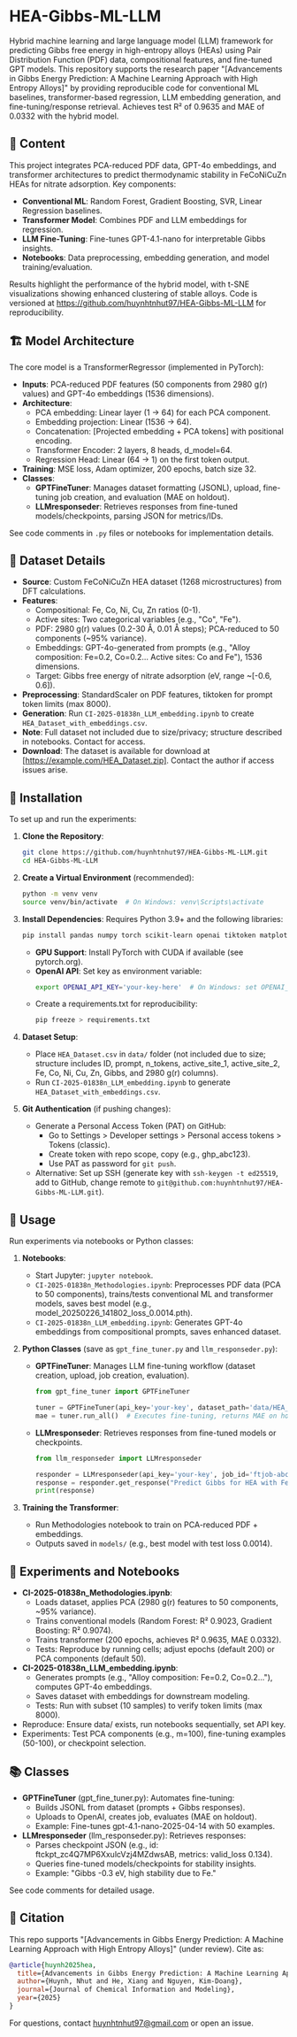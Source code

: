 # HEA-Gibbs-ML-LLM

Hybrid machine learning and large language model (LLM) framework for predicting Gibbs free energy in high-entropy alloys (HEAs) using Pair Distribution Function (PDF) data, compositional features, and fine-tuned GPT models. This repository supports the research paper "[Advancements in Gibbs Energy Prediction: A Machine Learning Approach with High Entropy Alloys]" by providing reproducible code for conventional ML baselines, transformer-based regression, LLM embedding generation, and fine-tuning/response retrieval. Achieves test R² of 0.9635 and MAE of 0.0332 with the hybrid model.

## 📄 Content
This project integrates PCA-reduced PDF data, GPT-4o embeddings, and transformer architectures to predict thermodynamic stability in FeCoNiCuZn HEAs for nitrate adsorption. Key components:
- **Conventional ML**: Random Forest, Gradient Boosting, SVR, Linear Regression baselines.
- **Transformer Model**: Combines PDF and LLM embeddings for regression.
- **LLM Fine-Tuning**: Fine-tunes GPT-4.1-nano for interpretable Gibbs insights.
- **Notebooks**: Data preprocessing, embedding generation, and model training/evaluation.

Results highlight the performance of the hybrid model, with t-SNE visualizations showing enhanced clustering of stable alloys. Code is versioned at https://github.com/huynhtnhut97/HEA-Gibbs-ML-LLM for reproducibility.

## 🏗️ Model Architecture
The core model is a TransformerRegressor (implemented in PyTorch):
- **Inputs**: PCA-reduced PDF features (50 components from 2980 g(r) values) and GPT-4o embeddings (1536 dimensions).
- **Architecture**:
  - PCA embedding: Linear layer (1 -> 64) for each PCA component.
  - Embedding projection: Linear (1536 -> 64).
  - Concatenation: [Projected embedding + PCA tokens] with positional encoding.
  - Transformer Encoder: 2 layers, 8 heads, d_model=64.
  - Regression Head: Linear (64 -> 1) on the first token output.
- **Training**: MSE loss, Adam optimizer, 200 epochs, batch size 32.
- **Classes**:
  - **GPTFineTuner**: Manages dataset formatting (JSONL), upload, fine-tuning job creation, and evaluation (MAE on holdout).
  - **LLMresponseder**: Retrieves responses from fine-tuned models/checkpoints, parsing JSON for metrics/IDs.

See code comments in `.py` files or notebooks for implementation details.

## 💾 Dataset Details
- **Source**: Custom FeCoNiCuZn HEA dataset (1268 microstructures) from DFT calculations.
- **Features**:
  - Compositional: Fe, Co, Ni, Cu, Zn ratios (0-1).
  - Active sites: Two categorical variables (e.g., "Co", "Fe").
  - PDF: 2980 g(r) values (0.2-30 Å, 0.01 Å steps); PCA-reduced to 50 components (~95% variance).
  - Embeddings: GPT-4o-generated from prompts (e.g., "Alloy composition: Fe=0.2, Co=0.2... Active sites: Co and Fe"), 1536 dimensions.
  - Target: Gibbs free energy of nitrate adsorption (eV, range ~[-0.6, 0.6]).
- **Preprocessing**: StandardScaler on PDF features, tiktoken for prompt token limits (max 8000).
- **Generation**: Run `CI-2025-01838n_LLM_embedding.ipynb` to create `HEA_Dataset_with_embeddings.csv`.
- **Note**: Full dataset not included due to size/privacy; structure described in notebooks. Contact for access.
- **Download**: The dataset is available for download at [https://example.com/HEA_Dataset.zip]. Contact the author if access issues arise.

## 🔧 Installation
To set up and run the experiments:

1. **Clone the Repository**:
   ```bash
   git clone https://github.com/huynhtnhut97/HEA-Gibbs-ML-LLM.git
   cd HEA-Gibbs-ML-LLM
   ```

2. **Create a Virtual Environment** (recommended):
   ```bash
   python -m venv venv
   source venv/bin/activate  # On Windows: venv\Scripts\activate
   ```

3. **Install Dependencies**:
   Requires Python 3.9+ and the following libraries:
   ```bash
   pip install pandas numpy torch scikit-learn openai tiktoken matplotlib seaborn
   ```
   - **GPU Support**: Install PyTorch with CUDA if available (see pytorch.org).
   - **OpenAI API**: Set key as environment variable:
     ```bash
     export OPENAI_API_KEY='your-key-here'  # On Windows: set OPENAI_API_KEY=your-key-here
     ```
   - Create a requirements.txt for reproducibility:
     ```bash
     pip freeze > requirements.txt
     ```

4. **Dataset Setup**:
   - Place `HEA_Dataset.csv` in `data/` folder (not included due to size; structure includes ID, prompt, n_tokens, active_site_1, active_site_2, Fe, Co, Ni, Cu, Zn, Gibbs, and 2980 g(r) columns).
   - Run `CI-2025-01838n_LLM_embedding.ipynb` to generate `HEA_Dataset_with_embeddings.csv`.

5. **Git Authentication** (if pushing changes):
   - Generate a Personal Access Token (PAT) on GitHub:
     - Go to Settings > Developer settings > Personal access tokens > Tokens (classic).
     - Create token with repo scope, copy (e.g., ghp_abc123).
     - Use PAT as password for `git push`.
   - Alternative: Set up SSH (generate key with `ssh-keygen -t ed25519`, add to GitHub, change remote to `git@github.com:huynhtnhut97/HEA-Gibbs-ML-LLM.git`).

## 🚀 Usage
Run experiments via notebooks or Python classes:

1. **Notebooks**:
   - Start Jupyter: `jupyter notebook`.
   - `CI-2025-01838n_Methodologies.ipynb`: Preprocesses PDF data (PCA to 50 components), trains/tests conventional ML and transformer models, saves best model (e.g., model_20250226_141802_loss_0.0014.pth).
   - `CI-2025-01838n_LLM_embedding.ipynb`: Generates GPT-4o embeddings from compositional prompts, saves enhanced dataset.

2. **Python Classes** (save as `gpt_fine_tuner.py` and `llm_responseder.py`):
   - **GPTFineTuner**: Manages LLM fine-tuning workflow (dataset creation, upload, job creation, evaluation).
     ```python
     from gpt_fine_tuner import GPTFineTuner

     tuner = GPTFineTuner(api_key='your-key', dataset_path='data/HEA_Dataset_with_embeddings.csv', num_examples=50)
     mae = tuner.run_all()  # Executes fine-tuning, returns MAE on holdout
     ```
   - **LLMresponseder**: Retrieves responses from fine-tuned models or checkpoints.
     ```python
     from llm_responseder import LLMresponseder

     responder = LLMresponseder(api_key='your-key', job_id='ftjob-abc123', checkpoint_id='ftckpt_zc4Q7MP6XxulcVzj4MZdwsAB')
     response = responder.get_response("Predict Gibbs for HEA with Fe=0.3, explain stability.")
     print(response)
     ```

3. **Training the Transformer**:
   - Run Methodologies notebook to train on PCA-reduced PDF + embeddings.
   - Outputs saved in `models/` (e.g., best model with test loss 0.0014).

## 🧪 Experiments and Notebooks
- **CI-2025-01838n_Methodologies.ipynb**:
  - Loads dataset, applies PCA (2980 g(r) features to 50 components, ~95% variance).
  - Trains conventional models (Random Forest: R² 0.9023, Gradient Boosting: R² 0.9074).
  - Trains transformer (200 epochs, achieves R² 0.9635, MAE 0.0332).
  - Tests: Reproduce by running cells; adjust epochs (default 200) or PCA components (default 50).
- **CI-2025-01838n_LLM_embedding.ipynb**:
  - Generates prompts (e.g., "Alloy composition: Fe=0.2, Co=0.2..."), computes GPT-4o embeddings.
  - Saves dataset with embeddings for downstream modeling.
  - Tests: Run with subset (10 samples) to verify token limits (max 8000).
- Reproduce: Ensure data/ exists, run notebooks sequentially, set API key.
- Experiments: Test PCA components (e.g., m=100), fine-tuning examples (50-100), or checkpoint selection.

## 📚 Classes
- **GPTFineTuner** (gpt_fine_tuner.py): Automates fine-tuning:
  - Builds JSONL from dataset (prompts + Gibbs responses).
  - Uploads to OpenAI, creates job, evaluates (MAE on holdout).
  - Example: Fine-tunes gpt-4.1-nano-2025-04-14 with 50 examples.
- **LLMresponseder** (llm_responseder.py): Retrieves responses:
  - Parses checkpoint JSON (e.g., id: ftckpt_zc4Q7MP6XxulcVzj4MZdwsAB, metrics: valid_loss 0.134).
  - Queries fine-tuned models/checkpoints for stability insights.
  - Example: "Gibbs -0.3 eV, high stability due to Fe."

See code comments for detailed usage.

## 🔗 Citation
This repo supports "[Advancements in Gibbs Energy Prediction: A Machine Learning Approach with High Entropy Alloys]" (under review). Cite as:
```bibtex
@article{huynh2025hea,
  title={Advancements in Gibbs Energy Prediction: A Machine Learning Approach with High Entropy Alloys},
  author={Huynh, Nhut and He, Xiang and Nguyen, Kim-Doang},
  journal={Journal of Chemical Information and Modeling},
  year={2025}
}
```

For questions, contact huynhtnhut97@gmail.com or open an issue.
